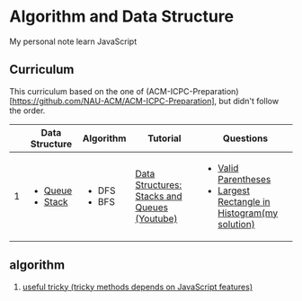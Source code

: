 # Algorithm and Data Structure
My personal note learn JavaScript

## Curriculum
This curriculum based on the one of (ACM-ICPC-Preparation)[https://github.com/NAU-ACM/ACM-ICPC-Preparation], but didn't follow the order.

|     | Data Structure | Algorithm | Tutorial | Questions |
| --- | -------------- | --------- | -------- | --------- |
| 1   | <ul><li>[Queue](/dataStructure/queue/queue.js)</li><li>[Stack](/dataStructure/stack/stack.js)</li></ul> | <ul><li>DFS</li><li>BFS</li></ul> | [Data Structures: Stacks and Queues (Youtube)](https://www.youtube.com/watch?v=wjI1WNcIntg) | <ul><li>[ Valid Parentheses](https://leetcode.com/problems/valid-parentheses/)</li><li>[Largest Rectangle in Histogram](https://leetcode.com/problems/largest-rectangle-in-histogram/)[\(my solution\)](/questions/largestRectangleArea.js)</li></ul>|

## algorithm
1. [useful tricky (tricky methods depends on JavaScript features)](/algorithm/useful_trick.md)
